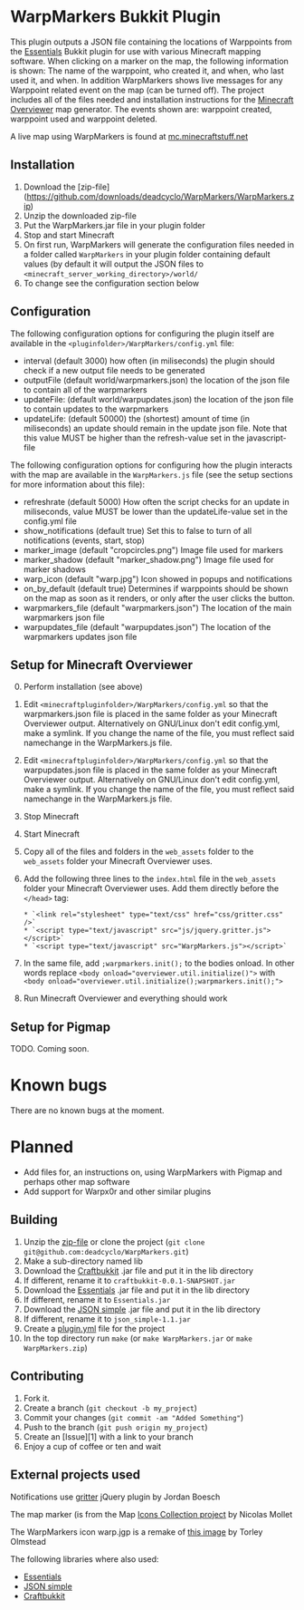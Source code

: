 WarpMarkers Bukkit Plugin
=========================

This plugin outputs a JSON file containing the locations of Warppoints
from the [Essentials](http://ess.khhq.net/wiki/Main_Page) Bukkit
plugin for use with various Minecraft mapping software. When clicking
on a marker on the map, the following information is shown: The name
of the warppoint, who created it, and when, who last used it, and
when. In addition WarpMarkers shows live messages for any Warppoint
related event on the map (can be turned off). The project includes all
of the files needed and installation instructions for the [Minecraft
Overviewer](https://github.com/brownan/Minecraft-Overviewer) map
generator. The events shown are: warppoint created, warppoint used and
warppoint deleted.

A live map using WarpMarkers is found at
[mc.minecraftstuff.net](http://mc.minecraftstuff.net)

Installation
------------

1. Download the [zip-file]
(https://github.com/downloads/deadcyclo/WarpMarkers/WarpMarkers.zip) 
2. Unzip the downloaded zip-file
3. Put the WarpMarkers.jar file in your plugin folder
4. Stop and start Minecraft
5. On first run, WarpMarkers will generate the configuration files
needed in a folder called `WarpMarkers` in your plugin folder
containing default values (by default it will output the JSON
files to `<minecraft_server_working_directory>/world/`
6. To change see the configuration section below

Configuration
-------------

The following configuration options for configuring the plugin itself
are available in the `<pluginfolder>/WarpMarkers/config.yml` file:

* interval (default 3000) how often (in miliseconds) the plugin should
  check if a new output file needs to be generated
* outputFile (default world/warpmarkers.json) the location of the json
  file to contain all of the warpmarkers
* updateFile: (default world/warpupdates.json) the location of the
  json file to contain updates to the warpmarkers
* updateLife: (default 50000) the (shortest) amount of time (in
  miliseconds) an update should remain in the update json file. Note
  that this value MUST be higher than the refresh-value set in the
  javascript-file

The following configuration options for configuring how the plugin
interacts with the map are available in the `WarpMarkers.js` file (see
the setup sections for more information about this file):

* refreshrate (default 5000) How often the script checks for an update
  in miliseconds, value MUST be lower than the updateLife-value set
  in the config.yml file
* show_notifications (default true) Set this to false to turn of all
  notifications (events, start, stop)
* marker_image (default "cropcircles.png") Image file used for markers
* marker_shadow (default "marker_shadow.png") Image file used for
  marker shadows
* warp_icon (default "warp.jpg") Icon showed in popups and
  notifications
* on_by_default (default true) Determines if warppoints should be
  shown on the map as soon as it renders, or only after the user
  clicks the button.
* warpmarkers_file (default "warpmarkers.json") The location of the
  main warpmarkers json file
* warpupdates_file (default "warpupdates.json") The location of the
  warpmarkers updates json file

Setup for Minecraft Overviewer
------------------------------

0. Perform installation (see above)
1. Edit `<minecraftpluginfolder>/WarpMarkers/config.yml` so that the
warpmarkers.json file is placed in the same folder as your Minecraft
Overviewer output. Alternatively on GNU/Linux don't edit config.yml,
make a symlink. If you change the name of the file, you must reflect
said namechange in the WarpMarkers.js file.
2. Edit `<minecraftpluginfolder>/WarpMarkers/config.yml` so that the
warpupdates.json file is placed in the same folder as your Minecraft
Overviewer output. Alternatively on GNU/Linux don't edit config.yml,
make a symlink. If you change the name of the file, you must reflect
said namechange in the WarpMarkers.js file.
3. Stop Minecraft
4. Start Minecraft 
5. Copy all of the files and folders in the `web_assets` folder to the
`web_assets` folder your Minecraft Overviewer uses.
6. Add the following three lines to the `index.html` file in the
`web_assets` folder your Minecraft Overviewer uses. Add them directly
before the `</head>` tag:

       * `<link rel="stylesheet" type="text/css" href="css/gritter.css" />`
       * `<script type="text/javascript" src="js/jquery.gritter.js"></script>`
       * `<script type="text/javascript" src="WarpMarkers.js"></script>`	

7. In the same file, add `;warpmarkers.init();` to the bodies
onload. In other words replace
`<body onload="overviewer.util.initialize()">` with
`<body onload="overviewer.util.initialize();warpmarkers.init();">`
8. Run Minecraft Overviewer and everything should work

Setup for Pigmap
----------------

TODO. Coming soon. 

Known bugs
==========

There are no known bugs at the moment.

Planned
=======

* Add files for, an instructions on, using WarpMarkers with Pigmap and
  perhaps other map software
* Add support for Warpx0r and other similar plugins

Building
--------

1. Unzip the
[zip-file](https://github.com/downloads/deadcyclo/WarpMarkers/WarpMarkers.zip)
or clone the project (`git clone git@github.com:deadcyclo/WarpMarkers.git`)
2. Make a sub-directory named lib
3. Download the [Craftbukkit](http://bukkit.org) .jar file and put it in the lib
directory
4. If different, rename it to `craftbukkit-0.0.1-SNAPSHOT.jar`
5. Download the [Essentials](http://ess.khhq.net/wiki/Main_Page) .jar
file and put it in the lib directory
6. If different, rename it to `Essentials.jar`
7. Download the [JSON simple](http://code.google.com/p/json-simple/)
.jar file and put it in the lib directory
8. If different, rename it to `json_simple-1.1.jar`
9. Create a [plugin.yml](http://wiki.bukkit.org/Plugin_YAML) file for
the project
10. In the top directory run `make` (or `make WarpMarkers.jar` or `make
WarpMarkers.zip`)

Contributing
------------

1. Fork it.
2. Create a branch (`git checkout -b my_project`)
3. Commit your changes (`git commit -am "Added Something"`)
4. Push to the branch (`git push origin my_project`)
5. Create an [Issue][1] with a link to your branch
6. Enjoy a cup of coffee or ten and wait

External projects used
----------------------

Notifications use
[gritter](http://boedesign.com/blog/2009/07/11/growl-for-jquery-gritter)
jQuery plugin by Jordan Boesch 

The map marker (is from the Map [Icons Collection
project](http://mapicons.nicolasmollet.com) by Nicolas Mollet 

The WarpMarkers icon warp.jgp is a remake of [this
image](http://www.flickr.com/photos/torley/2508514525/in/photostream/)
by Torley Olmstead

The following libraries where also used:

* [Essentials](http://ess.khhq.net/wiki/Main_Page)
* [JSON simple](http://code.google.com/p/json-simple/)
* [Craftbukkit](http://bukkit.org)